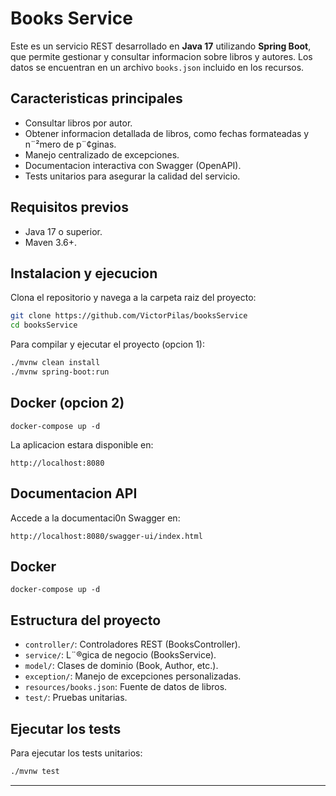 # Books Service 

Este es un servicio REST desarrollado en **Java 17** utilizando **Spring Boot**, que permite gestionar y consultar informacion sobre libros y autores. Los datos se encuentran en un archivo `books.json` incluido en los recursos.

## Caracteristicas principales 

- Consultar libros por autor.
- Obtener informacion detallada de libros, como fechas formateadas y n¨²mero de p¨¢ginas.
- Manejo centralizado de excepciones.
- Documentacion interactiva con Swagger (OpenAPI).
- Tests unitarios para asegurar la calidad del servicio.

## Requisitos previos 

- Java 17 o superior.
- Maven 3.6+.

## Instalacion y ejecucion 

Clona el repositorio y navega a la carpeta raiz del proyecto:

```bash
git clone https://github.com/VictorPilas/booksService
cd booksService
```

Para compilar y ejecutar el proyecto (opcion 1):

```bash
./mvnw clean install
./mvnw spring-boot:run
```
## Docker (opcion 2)

```
docker-compose up -d
```

La aplicacion estara disponible en:

```
http://localhost:8080
```

## Documentacion API

Accede a la documentaci0n Swagger en:

```
http://localhost:8080/swagger-ui/index.html
```
## Docker

```
docker-compose up -d
```

## Estructura del proyecto 

- `controller/`: Controladores REST (BooksController).
- `service/`: L¨®gica de negocio (BooksService).
- `model/`: Clases de dominio (Book, Author, etc.).
- `exception/`: Manejo de excepciones personalizadas.
- `resources/books.json`: Fuente de datos de libros.
- `test/`: Pruebas unitarias.

## Ejecutar los tests 

Para ejecutar los tests unitarios:

```bash
./mvnw test
```

---


